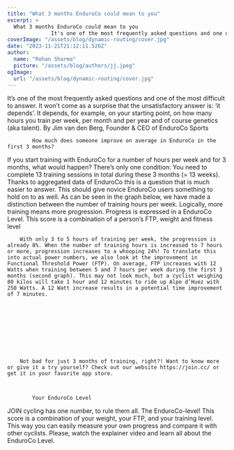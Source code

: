```yaml
---
title: "What 3 months EnduroCo could mean to you"
excerpt: >
  What 3 months EnduroCo could mean to you
              It's one of the most frequently asked questions and one of the most difficult to answer. It won't come as a surprise that the unsatisfactory answer
coverImage: "/assets/blog/dynamic-routing/cover.jpg"
date: "2023-11-21T21:12:11.526Z"
author:
  name: "Rohan Sharma"
  picture: "/assets/blog/authors/jj.jpeg"
ogImage:
  url: "/assets/blog/dynamic-routing/cover.jpg"
---
```


It’s one of the most frequently asked questions and one of the most difficult to answer. It won’t come as a surprise that the unsatisfactory answer is: ‘it depends’. It depends, for example, on your starting point, on how many hours you train per week, per month and per year and of course genetics (aka talent).
By Jim van den Berg, Founder & CEO of EnduroCo Sports

		

	
			How ​​much does someone improve on average in EnduroCo in the first 3 months?
If you start training with EnduroCo for a number of hours per week and for 3 months, what would happen? There’s only one condition: You need to complete 13 training sessions in total during these 3 months (= 13 weeks).
Thanks to aggregated data of EnduroCo this is a question that is much easier to answer. This should give novice EnduroCo users something to hold on to as well. As can be seen in the graph below, we have made a distinction between the number of training hours per week. Logically, more training means more progression. Progress is expressed in a EnduroCo Level. This score is a combination of a person’s FTP, weight and fitness level

		

	
		
		
			
		
	

	
		With only 3 to 5 hours of training per week, the progression is already 8%. When the number of training hours is increased to 7 hours or more, progression increases to a whooping 24%! To translate this into actual power numbers, we also look at the improvement in Functional Threshold Power (FTP). On average, FTP increases with 12 Watts when training between 5 and 7 hours per week during the first 3 months (second graph). This may not look much, but a cyclist weighing 80 kilos will take 1 hour and 12 minutes to ride up Alpe d’Huez with 250 Watts. A 12 Watt increase results in a potential time improvement of 7 minutes.
	

	
		
		
			
		
	

	
		Not bad for just 3 months of training, right?! Want to know more or give it a try yourself? Check out our website https://join.cc/ or get it in your favorite app store.
	

	
			Your EnduroCo Level
JOIN cycling has one number, to rule them all. The EnduroCo-level! This score is a combination of your weight, your FTP, and your training level. This way you can easily measure your own progress and compare it with other cyclists. Please, watch the explainer video and learn all about the EnduroCo Level.
